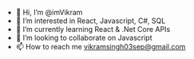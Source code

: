 - 👋 Hi, I’m @imVikram
- 👀 I’m interested in React, Javascript, C#, SQL
- 🌱 I’m currently learning React & .Net Core APIs
- 💞️ I’m looking to collaborate on Javascript
- 📫 How to reach me vikramsingh03sep@gmail.com

<!---
imVikram/imVikram is a ✨ special ✨ repository because its `README.md` (this file) appears on your GitHub profile.
You can click the Preview link to take a look at your changes.
--->
